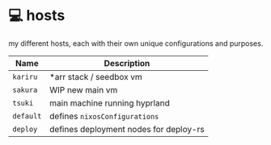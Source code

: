 # :computer: hosts

my different hosts, each with their own unique configurations and purposes.

Name            | Description
--------------- | -----------
`kariru`        | *arr stack / seedbox vm
`sakura`        | WIP new main vm
`tsuki`         | main machine running hyprland
`default`       | defines `nixosConfigurations`
`deploy`        | defines deployment nodes for deploy-rs
